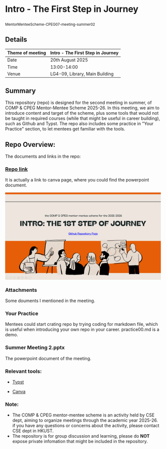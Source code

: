 # Intro - The First Step in Journey
<sub>MentorMenteeScheme-CPEG07-meeting-summer02</sub>

## Details
| Theme of meeting | Intro - The First Step in Journey |
|-|-|
| Date |20th August 2025|
|Time| 13:00-14:00 |
|Venue|LG4-09, Library, Main Building |

## Summary
This repository (repo) is designed for the second meeting in summer, of COMP & CPEG Mentor-Mentee Scheme 2025-26. 
In this meeting, we aim to introduce content and target of the scheme, plus some tools that would not be taught in required courses (while that might be useful in career building), such as Github and Typst.
The repo also includes some practice in "Your Practice" section, to let mentees get familiar with the tools.

## Repo Overview:

The documents and links in the repo:

### [Repo link](https://www.canva.com/design/DAGwJYlGyOI/yjGQoVm4_3kTikaem6WoWw/edit?ui=eyJBIjp7fX0)
It is actually a link to canva page, where you could find the powerpoint document.

<p align="center"> 
          <img 
               alt      = "Demo of meeting" 
               width    = "600px" 
               src      = "https://github.com/hxl6174/MentorMenteeScheme-CPEG07-meeting-summer02/blob/main/Attachments/demo.png" 
               style    = "display: block; margin: 0 auto;" /></p>


### Attachments
Some douments I mentioned in the meeting. 

### Your Practice
Mentees could start crating repo by trying coding for markdown file, which is useful when introducing your own repo in your career. practice00.md is a demo.

### Summer Meeting 2.pptx
The powerpoint document of the meeting.

### Relevant tools:

-    [Typst](https://typst.app/)

-    [Canva](https://www.canva.com/)


### Note:
- The COMP & CPEG mentor-mentee scheme is an activity held by CSE dept, aiming to organize meetings through the academic year 2025-26. if you have any questions or concerns about the activity, please contact CSE dept in HKUST.
- The repository is for group discussion and learning, please do **NOT** expose private infomation that might be included in the repository.
